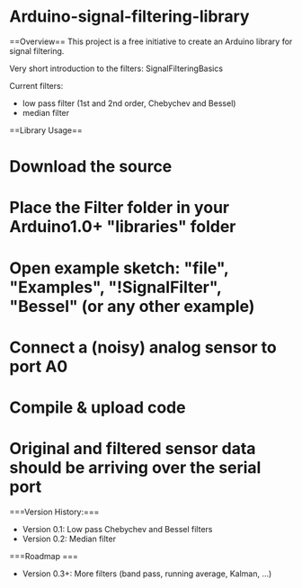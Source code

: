 Arduino-signal-filtering-library
================================

==Overview==
This project is a free initiative to create an Arduino library for signal filtering.

Very short introduction to the filters: SignalFilteringBasics  

Current filters:

 * low pass filter (1st and 2nd order, Chebychev and Bessel)
 * median filter

==Library Usage==
  # Download the source
  # Place the Filter folder in your Arduino1.0+ "libraries" folder
  # Open example sketch: "file", "Examples", "!SignalFilter", "Bessel" (or any other example)
  # Connect a (noisy) analog sensor to port A0
  # Compile & upload code
  # Original and filtered sensor data should be arriving over the serial port

===Version History:===                                                                                         
 * Version 0.1: Low pass Chebychev and Bessel filters
 * Version 0.2: Median filter

===Roadmap ===                                                                                                
 * Version 0.3+: More filters (band pass, running average, Kalman, ...)                                             
